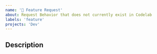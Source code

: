```yaml
---
name: '🚀 Feature Request'
about: Request Behavior that does not currently exist in Codelab
labels: 'feature'
projects: 'Dev'
---
```


## Description
